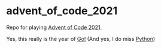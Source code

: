 # advent_of_code_2021
Repo for playing [Advent of Code 2021](https://adventofcode.com/2021).

Yes, this really is the year of [Go!](https://go.dev/)
(And yes, I do miss [Python](https://www.python.org/))
